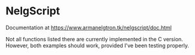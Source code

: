 # NelgScript

Documentation at https://www.armanelgtron.tk/nelgscript/doc.html

Not all functions listed there are currently implemented in the C version.
However, both examples should work, provided I've been testing properly.